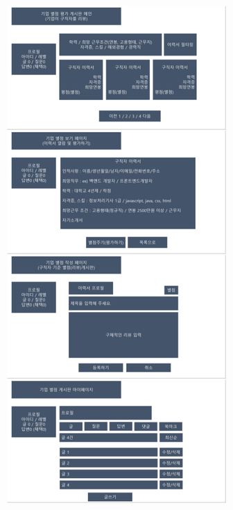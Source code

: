 ![기업별점평가메인페이지](images/giup_star_main.png)
![기업별점평가보기페이지](images/giup_star_view.png)
![기업별점평가작성페이지](images/giup_star_write.png)
![기업별점평가마이페이지](images/giup_star_mypage.png)
